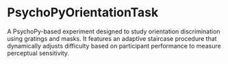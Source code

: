 # PsychoPyOrientationTask
A PsychoPy-based experiment designed to study orientation discrimination using gratings and masks. It features an adaptive staircase procedure that dynamically adjusts difficulty based on participant performance to measure perceptual sensitivity.
